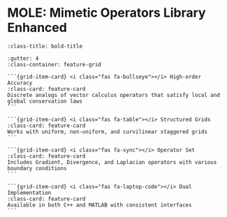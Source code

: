 # MOLE: Mimetic Operators Library Enhanced

```{hero} A high-order mimetic differential operators library for solving PDEs
:class-title: bold-title
```

````{grid} 1 1 2 2
:gutter: 4
:class-container: feature-grid

```{grid-item-card} <i class="fas fa-bullseye"></i> High-order Accuracy
:class-card: feature-card
Discrete analogs of vector calculus operators that satisfy local and global conservation laws
```

```{grid-item-card} <i class="fas fa-table"></i> Structured Grids
:class-card: feature-card
Works with uniform, non-uniform, and curvilinear staggered grids
```

```{grid-item-card} <i class="fas fa-sync"></i> Operator Set
:class-card: feature-card
Includes Gradient, Divergence, and Laplacian operators with various boundary conditions
```

```{grid-item-card} <i class="fas fa-laptop-code"></i> Dual Implementation
:class-card: feature-card
Available in both C++ and MATLAB with consistent interfaces
```
````